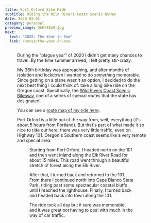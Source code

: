 ```yaml
---
title: Port Orford Bike Ride
subtitle: Riding the Wild Rivers Coast Scenic Byway
date: 2020-08-01
category: personal
preview_image: DSCF8659.jpg
next:
  text: "2020: The Year in Vue"
  link: /notes/the-year-in-vue
---
```


<script setup>
import image1 from '/images/DSCF8686.jpg?w=900';
import image2 from '/images/DSCF8659.jpg?w=900';
import image3 from '/images/DSCF8687.jpg?w=900';
</script>

<Figure :src="image1" caption="Road to Cape Blanco lighthouse" />

During the "plague year" of 2020 I didn't get many chances to travel.
By the time summer arrived, I felt pretty stir-crazy.

My 36th birthday was approaching, and after months of isolation and lockdown
I wanted to do *something* memorable. Since getting on a plane wasn't an option,
I decided to do the next best thing I could think of: take a long bike ride
on the Oregon coast. Specifically, the 
[Wild Rivers Coast Scenic Bikeway](https://traveloregon.com/things-to-do/outdoor-recreation/bicycling/road-biking/wild-rivers-coast-scenic-bikeway/),
one of a series of special routes that the state has designated.

You can see a [route map of my ride here](https://ridewithgps.com/routes/33594155?privacy_code=ORY1MmZHvKFYlPzr).

Port Orford is a little out of the way from, well, everything (it's about 5
hours from Portland). But that's part of what made it so nice to ride out here;
there was very little traffic, even on Highway 101. Oregon's Southern coast
seems like a very remote and special area.

<Figure :src="image2" caption="Local llama" />

Starting from Port Orford, I headed north on the 101 and then went inland
along the Elk River Road for about 15 miles. This road went through a beautiful
stretch of forest along the Elk River.

After that, I turned back and returned to the 101. From there I continued north
into Cape Blanco State Park, riding past some spectacular coastal bluffs until I
reached the lighthouse. Finally, I turned back and headed back into town along
the 101.

The ride took all day but it sure was memorable, and it was great not having to
deal with much in the way of car traffic.

<Figure :src="image3" caption="View of the beach at Cape Blanco State Park" />
